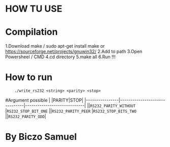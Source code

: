 # HOW TU USE

# Compilation 
1.Download make / sudo apt-get install make or https://sourceforge.net/projects/gnuwin32/
2.Add to path 
3.Open Powersheel / CMD
4.cd directory
5.make all 
6.Run !!!

# How to run 
```
    ./write_rs232 <string> <parity> <stop>
```

#Argument possible
|                |PARITY|STOP|
|----------------|-------------------------------|-----------------------------|
||`RS232_PARITY_WITHOUT`            |`RS232_STOP_BIT_ONE`
||`RS232_PARITY_PEER`            |`RS232_STOP_BITS_TWO`            
||`RS232_PARITY_ODD`|


# By Biczo Samuel